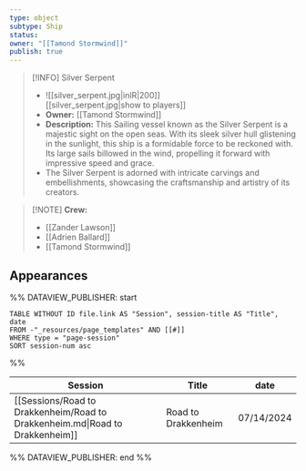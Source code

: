 ```yaml
---
type: object
subtype: Ship
status: 
owner: "[[Tamond Stormwind]]"
publish: true
---
```


>[!INFO] Silver Serpent
>- ![[silver_serpent.jpg|inlR|200]]
<br/> [[silver_serpent.jpg|show to players]]
>- **Owner:** [[Tamond Stormwind]]
> - **Description:** This Sailing vessel known as the Silver Serpent is a majestic sight on the open seas. With its sleek silver hull glistening in the sunlight, this ship is a formidable force to be reckoned with. Its large sails billowed in the wind, propelling it forward with impressive speed and grace.
> - The Silver Serpent is adorned with intricate carvings and embellishments, showcasing the craftsmanship and artistry of its creators.

>[!NOTE] **Crew:** 
>- [[Zander Lawson]]
>- [[Adrien Ballard]]
>- [[Tamond Stormwind]]

## Appearances
%% DATAVIEW_PUBLISHER: start
```dataview
TABLE WITHOUT ID file.link AS "Session", session-title AS "Title", date
FROM -"_resources/page_templates" AND [[#]]
WHERE type = "page-session"
SORT session-num asc
```
%%

| Session                                                                      | Title               | date       |
| ---------------------------------------------------------------------------- | ------------------- | ---------- |
| [[Sessions/Road to Drakkenheim/Road to Drakkenheim.md\|Road to Drakkenheim]] | Road to Drakkenheim | 07/14/2024 |

%% DATAVIEW_PUBLISHER: end %%
